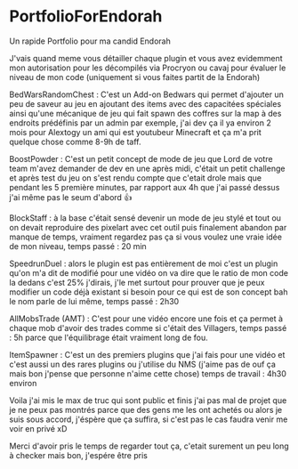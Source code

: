 # PortfolioForEndorah
Un rapide Portfolio pour ma candid Endorah 

J'vais quand meme vous détailler chaque plugin et vous avez evidemment mon autorisation pour les décompilés via Procryon ou cavaj pour évaluer le niveau de mon code (uniquement si vous faites partit de la Endorah)

BedWarsRandomChest : C'est un Add-on Bedwars qui permet d'ajouter un peu de saveur au jeu en ajoutant des items avec des capacitées spéciales ainsi qu'une mécanique de jeu qui fait spawn des coffres sur la map à des endroits prédéfinis par un admin par exemple, j'ai dev ça il ya environ 2 mois pour Alextogy un ami qui est youtubeur Minecraft et ça m'a prit quelque chose comme 8-9h de taff.

BoostPowder : C'est un petit concept de mode de jeu que Lord de votre team m'avez demander de dev en une après midi, c'était un petit challenge et après test du jeu on s'est rendu compte que c'etait drole mais que pendant les 5 première minutes, par rapport aux 4h que j'ai passé dessus j'ai même pas le seum d'abord 👍

BlockStaff : à la base c'était sensé devenir un mode de jeu stylé et tout ou on devait reproduire des pixelart avec cet outil puis finalement abandon par manque de temps, vraiment regardez pas ça si vous voulez une vraie idée de mon niveau, temps passé : 20 min

SpeedrunDuel : alors le plugin est pas entièrement de moi c'est un plugin qu'on m'a dit de modifié pour une vidéo on va dire que le ratio de mon code la dedans c'est 25% j'dirais, j'le met surtout pour prouver que je peux modifier un code déjà existant si besoin pour ce qui est de son concept bah le nom parle de lui même, temps passé : 2h30

AllMobsTrade (AMT) : C'est pour une vidéo encore une fois et ça permet à chaque mob d'avoir des trades comme si c'était des Villagers, temps passé : 5h parce que l'équilibrage était vraiment long de fou.

ItemSpawner : C'est un des premiers plugins que j'ai fais pour une vidéo et c'est aussi un des rares plugins ou j'utilise du NMS (j'aime pas de ouf ça mais bon j'pense que personne n'aime cette chose) temps de travail : 4h30 environ


Voila j'ai mis le max de truc qui sont public et finis j'ai pas mal de projet que je ne peux pas montrés parce que des gens me les ont achetés ou alors je suis sous accord, j'éspère que ça suffira, si c'est pas le cas faudra venir me voir en privé xD

Merci d'avoir pris le temps de regarder tout ça, c'etait surement un peu long à checker mais bon, j'espére être pris 
